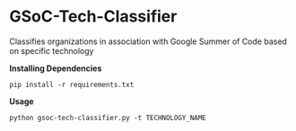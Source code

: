 # GSoC-Tech-Classifier
Classifies organizations in association with Google Summer of Code based on specific technology

****Installing Dependencies****
```
pip install -r requirements.txt
```

****Usage****
```
python gsoc-tech-classifier.py -t TECHNOLOGY_NAME
```
